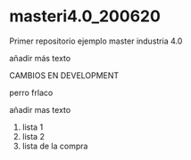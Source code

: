 # masteri4.0_200620
Primer repositorio ejemplo master industria 4.0

añadir más texto


CAMBIOS EN DEVELOPMENT

perro
frlaco

añadir mas texto

1. lista 1
2. lista 2
3. lista de la compra


